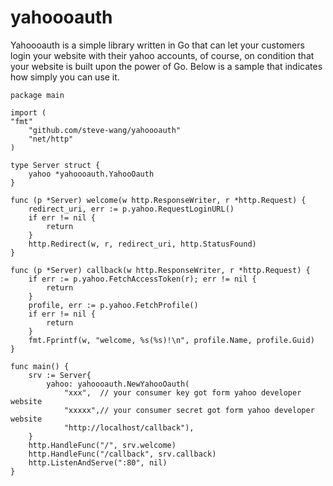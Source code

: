 yahoooauth
==========

Yahoooauth is a simple library written in Go that can let your customers login your website with their yahoo accounts, of course,  on condition that your website is built upon the power of Go.
Below is a sample that indicates how simply you can use it.

	package main
	
	import (
	"fmt"
		"github.com/steve-wang/yahoooauth"
		"net/http"
	)
	
	type Server struct {
		yahoo *yahoooauth.YahooOauth
	}
	
	func (p *Server) welcome(w http.ResponseWriter, r *http.Request) {
		redirect_uri, err := p.yahoo.RequestLoginURL()
		if err != nil {
			return
		}
		http.Redirect(w, r, redirect_uri, http.StatusFound)
	}
	
	func (p *Server) callback(w http.ResponseWriter, r *http.Request) {
		if err := p.yahoo.FetchAccessToken(r); err != nil {
			return
		}
		profile, err := p.yahoo.FetchProfile()
		if err != nil {
			return
		}
		fmt.Fprintf(w, "welcome, %s(%s)!\n", profile.Name, profile.Guid)
	}
	
	func main() {
		srv := Server{
			yahoo: yahoooauth.NewYahooOauth(
				"xxx",	// your consumer key got form yahoo developer website
				"xxxxx",// your consumer secret got form yahoo developer website
				"http://localhost/callback"),
		}
		http.HandleFunc("/", srv.welcome)
		http.HandleFunc("/callback", srv.callback)
		http.ListenAndServe(":80", nil)
	}

